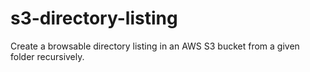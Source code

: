 # s3-directory-listing
Create a browsable directory listing in an AWS S3 bucket from a given folder recursively.
